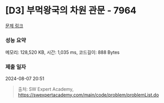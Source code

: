 # [D3] 부먹왕국의 차원 관문 - 7964 

[문제 링크](https://swexpertacademy.com/main/code/problem/problemDetail.do?contestProbId=AWuSgKpqmooDFASy) 

### 성능 요약

메모리: 128,520 KB, 시간: 1,035 ms, 코드길이: 888 Bytes

### 제출 일자

2024-08-07 20:51



> 출처: SW Expert Academy, https://swexpertacademy.com/main/code/problem/problemList.do